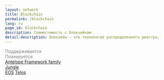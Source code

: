 ```yaml
---
layout: network
title: Blockchain
permalink: /blockchain
lang: ru
page_id: blockchain
description: Cовместимость с блокчейном
detail-description: Блокчейн — это технология распределенного реестра, которая обеспечивает прозрачную и неизменяемую запись данных. В блокчейне информация хранится в виде блоков, которые связаны между собой криптографическими методами, образуя цепочку. Каждый блок содержит транзакции или данные и хэш предыдущего блока, что гарантирует безопасность и целостность информации. Основные преимущества блокчейна включают децентрализацию, устойчивость к мошенничеству и взломам, а также возможность проведения безопасных и прозрачных транзакций без посредников. Блокчейн находит применение в различных сферах, таких как финансы, логистика, здравоохранение и государственное управление.
---
```

<div class="container d-flex flex-column border pt-2 border-primary">
  <div class=" d-flex">
    <div class=" w-100">
      <div class="px-4 fs-5 fw-light animate__animated animate__fadeInLeft text-center" style="color: #808080; word-break: break-all">Поддерживается</div>
    </div>
    <div class=" w-100">
      <div class="px-4 fs-5 fw-light animate__animated animate__fadeInLeft text-center" style="color: #808080; word-break: break-all">Планируется</div>
    </div>
  </div>
  <div class="d-flex justify-content-center align-items-center">
    <a href="/blockchain/antelope-framework/" class="about-page__link px-4 fs-5 fw-light">Antelope Framework family</a>
  </div>
  <div class=" d-flex">
    <div class=" w-100 p-2 d-flex align-items-center flex-column">
      <a href="/blockchain/antelope-framework/jungle" class="about-page__link px-4 fs-5 fw-light">Jungle</a>
    </div>
    <div class=" w-100 d-flex align-items-center p-2 flex-column">
    <a href="/blockchain/antelope-framework/eos" class="about-page__link px-4 fs-5 fw-light">EOS</a>
    <a href="/blockchain/antelope-framework/telos" class="about-page__link px-4 fs-5 fw-light">Telos</a>
    </div>
  </div>
</div>